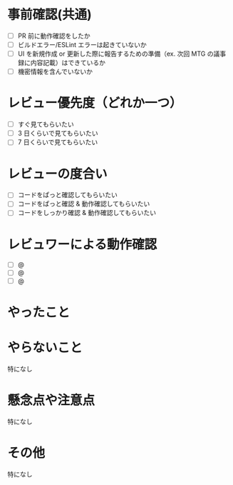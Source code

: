 # 事前確認(共通)

- [ ] PR 前に動作確認をしたか
- [ ] ビルドエラー/ESLint エラーは起きていないか
- [ ] UI を新規作成 or 更新した際に報告するための準備（ex. 次回 MTG の議事録に内容記載）はできているか
- [ ] 機密情報を含んでいないか

# レビュー優先度（どれか一つ）

- [ ] すぐ見てもらいたい
- [ ] 3 日くらいで見てもらいたい
- [ ] 7 日くらいで見てもらいたい

# レビューの度合い

- [ ] コードをぱっと確認してもらいたい
- [ ] コードをぱっと確認 & 動作確認してもらいたい
- [ ] コードをしっかり確認 & 動作確認してもらいたい

# レビュワーによる動作確認

- [ ] @
- [ ] @
- [ ] @

# やったこと<!-- このプルリクエストでやったことを書く -->

# やらないこと<!-- このプルリクエストでやってもおかしくないけどやらなかったことを書く -->

特になし

# 懸念点や注意点<!-- このプルリクエストにおける懸念点や注意点を書く -->

特になし

# その他<!-- このプルリクエストで上記の項目以外に伝えるべきことを書く -->

特になし
